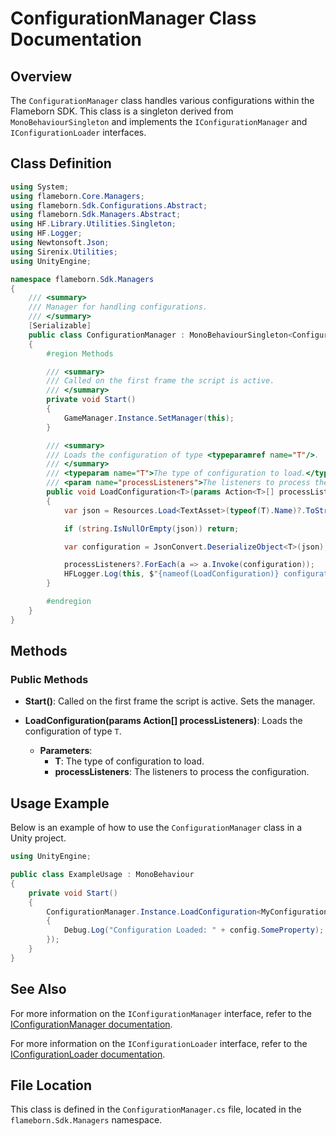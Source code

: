 
# ConfigurationManager Class Documentation

## Overview
The `ConfigurationManager` class handles various configurations within the Flameborn SDK. This class is a singleton derived from `MonoBehaviourSingleton` and implements the `IConfigurationManager` and `IConfigurationLoader` interfaces.

## Class Definition

```csharp
using System;
using flameborn.Core.Managers;
using flameborn.Sdk.Configurations.Abstract;
using flameborn.Sdk.Managers.Abstract;
using HF.Library.Utilities.Singleton;
using HF.Logger;
using Newtonsoft.Json;
using Sirenix.Utilities;
using UnityEngine;

namespace flameborn.Sdk.Managers
{
    /// <summary>
    /// Manager for handling configurations.
    /// </summary>
    [Serializable]
    public class ConfigurationManager : MonoBehaviourSingleton<ConfigurationManager>, IConfigurationManager, IConfigurationLoader
    {
        #region Methods

        /// <summary>
        /// Called on the first frame the script is active.
        /// </summary>
        private void Start()
        {
            GameManager.Instance.SetManager(this);
        }

        /// <summary>
        /// Loads the configuration of type <typeparamref name="T"/>.
        /// </summary>
        /// <typeparam name="T">The type of configuration to load.</typeparam>
        /// <param name="processListeners">The listeners to process the configuration.</param>
        public void LoadConfiguration<T>(params Action<T>[] processListeners) where T : IConfiguration
        {
            var json = Resources.Load<TextAsset>(typeof(T).Name)?.ToString();

            if (string.IsNullOrEmpty(json)) return;

            var configuration = JsonConvert.DeserializeObject<T>(json);

            processListeners?.ForEach(a => a.Invoke(configuration));
            HFLogger.Log(this, $"{nameof(LoadConfiguration)} configuration load.");
        }

        #endregion
    }
}
```

## Methods
### Public Methods
- **Start()**: Called on the first frame the script is active. Sets the manager.

- **LoadConfiguration<T>(params Action<T>[] processListeners)**: Loads the configuration of type `T`. 
  - **Parameters**:
    - **T**: The type of configuration to load.
    - **processListeners**: The listeners to process the configuration.

## Usage Example
Below is an example of how to use the `ConfigurationManager` class in a Unity project.

```csharp
using UnityEngine;

public class ExampleUsage : MonoBehaviour
{
    private void Start()
    {
        ConfigurationManager.Instance.LoadConfiguration<MyConfiguration>(config =>
        {
            Debug.Log("Configuration Loaded: " + config.SomeProperty);
        });
    }
}
```

## See Also
For more information on the `IConfigurationManager` interface, refer to the [IConfigurationManager documentation](https://github.com/gkhanC/flameborn-game/tree/dev/documents/IConfigurationManager).

For more information on the `IConfigurationLoader` interface, refer to the [IConfigurationLoader documentation](https://github.com/gkhanC/flameborn-game/tree/dev/documents/IConfigurationLoader).

## File Location
This class is defined in the `ConfigurationManager.cs` file, located in the `flameborn.Sdk.Managers` namespace.
